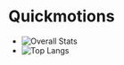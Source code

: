# Quickmotions
* ![Overall Stats](https://github-readme-stats.vercel.app/api?username=Quickmotions&count_private=true&show_icons=true&hide=contribs)
* ![Top Langs](https://github-readme-stats.vercel.app/api/top-langs/?username=Quickmotions&layout=compact)
